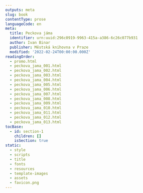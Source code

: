 ```yaml
---
outputs: meta
slug: book
contentType: prose
languageCode: en
meta:
  title: Peckova jáma
  identifier: urn:uuid:296c0919-9963-415a-a386-6c26c077b931
  author: Ivan Binar
  publisher: Městská knihovna v Praze
  modified: '2022-02-24T00:00:00.000Z'
readingOrder:
  - promo.html
  - peckova_jama_001.html
  - peckova_jama_002.html
  - peckova_jama_003.html
  - peckova_jama_004.html
  - peckova_jama_005.html
  - peckova_jama_006.html
  - peckova_jama_007.html
  - peckova_jama_008.html
  - peckova_jama_009.html
  - peckova_jama_010.html
  - peckova_jama_011.html
  - peckova_jama_012.html
  - peckova_jama_013.html
tocBase:
  - id: section-1
    children: []
    isSection: true
static:
  - style
  - scripts
  - title
  - fonts
  - resources
  - template-images
  - assets
  - favicon.png
---
```

